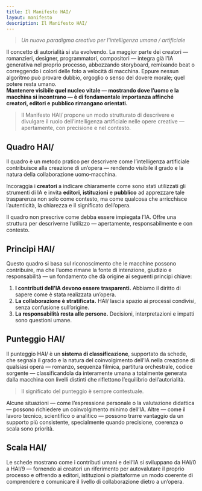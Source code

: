 ```yaml
---
title: Il Manifesto HAI/
layout: manifesto
description: Il Manifesto HAI/
---
```


> *Un nuovo paradigma creativo per l'intelligenza umana / artificiale*

Il concetto di autorialità si sta evolvendo. La maggior parte dei creatori — romanzieri, designer, programmatori, compositori — integra già l’IA generativa nel proprio processo, abbozzando storyboard, remixando beat o correggendo i colori delle foto a velocità di macchina. Eppure nessun algoritmo può provare dubbio, orgoglio o senso del dovere morale; quel potere resta umano.  
**Mantenere visibile quel nucleo vitale — mostrando dove l’uomo e la macchina si incontrano — è di fondamentale importanza affinché creatori, editori e pubblico rimangano orientati.**

> Il Manifesto HAI/ propone un modo strutturato di descrivere e divulgare il ruolo dell’intelligenza artificiale nelle opere creative — apertamente, con precisione e nel contesto.

## Quadro HAI/

Il quadro è un metodo pratico per descrivere come l’intelligenza artificiale contribuisce alla creazione di un’opera — rendendo visibile il grado e la natura della collaborazione uomo‑macchina.

Incoraggia i **creatori** a indicare chiaramente come sono stati utilizzati gli strumenti di IA e invita **editori**, **istituzioni** e **pubblico** ad apprezzare tale trasparenza non solo come contesto, ma come qualcosa che arricchisce l’autenticità, la chiarezza e il significato dell’opera.

Il quadro non prescrive come debba essere impiegata l’IA.
Offre una struttura per descriverne l’utilizzo — apertamente, responsabilmente e con contesto.

## Principi HAI/

Questo quadro si basa sul riconoscimento che le macchine possono contribuire, ma che l’uomo rimane la fonte di intenzione, giudizio e responsabilità — un fondamento che dà origine ai seguenti principi chiave:

1. **I contributi dell’IA devono essere trasparenti.** Abbiamo il diritto di sapere come è stata realizzata un’opera.
2. **La collaborazione è stratificata.** HAI/ lascia spazio ai processi condivisi, senza confusione sull’origine.
3. **La responsabilità resta alle persone.** Decisioni, interpretazioni e impatti sono questioni umane.

## Punteggio HAI/

Il punteggio HAI/ è un **sistema di classificazione**, supportato da schede, che segnala il grado e la natura del coinvolgimento dell’IA nella creazione di qualsiasi opera — romanzo, sequenza filmica, partitura orchestrale, codice sorgente — classificandola da interamente umana a totalmente generata dalla macchina con livelli distinti che riflettono l’equilibrio dell’autorialità.

> Il significato del punteggio è sempre contestuale.

Alcune situazioni — come l’espressione personale o la valutazione didattica — possono richiedere un coinvolgimento minimo dell’IA. Altre — come il lavoro tecnico, scientifico o analitico — possono trarre vantaggio da un supporto più consistente, specialmente quando precisione, coerenza o scala sono priorità.

## Scala HAI/

Le schede mostrano come i contributi umani e dell’IA si sviluppano da HAI/0 a HAI/9 — fornendo ai creatori un riferimento per autovalutare il proprio processo e offrendo a editori, istituzioni o piattaforme un modo coerente di comprendere e comunicare il livello di collaborazione dietro a un’opera.
